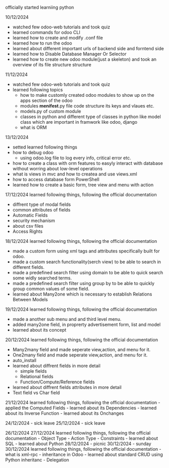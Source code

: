 officially started learniing python

10/12/2024
- watched few odoo-web tutorials and took quiz
- learned commands for odoo CLI 
- learned how to create and modify .conf file
- learned how to run the odoo
- learned about different important urls of backend side and forntend side 
- learned how to Disable Database Manager Or Selector
- learned how to create new odoo module(just a skeleton) and took an overview of its file structure structure

11/12/2024
- watched few odoo-web tutorials and took quiz
- learned following topics 
    - how to make customly created odoo modules to show up on the apps section of the odoo
    - modules __menifest__.py file code structure its keys and vlaues etc. 
    - models.py of custom module
    - classes in python and different type of classes in python like model class which are important in framwork like odoo, django 
    - what is ORM

13/12/2024
- setted 
learned following things
- how to debug odoo
    - using odoo.log file to log every info, critical error etc.
- how to create a class with orm features to easyly interact with database without worring about low-level operations
- what is views in mvc and how to createa and use views.xml 
- how to access database form PowerShell
- learned how to create a basic form, tree view and menu with action 

17/12/2024
learned following things, following the official documentation
-  diffrent type of modal fields
-  common attributes of fields 
- Automatic Fields
- security mechanism
- about csv files
- Access Rights

18/12/2024
learned following things, following the official documentation
-  made a custom form using xml tags and attributes specifically built for odoo. 
-  made a custom search functionality(serch view) to be able to search in different fields. 
-  made a predefined search filter using domain to be able to quick search some widly searched terms. 
-  made a predefined search filter using group by to be able to quickly group common values of some field. 
-  learned about Many2one which is necessary to establish Relations Between Models

19/12/2024
learned following things, following the official documentation
-  made a another sub menu and and third level menu. 
-  added many2one field, in proprerty advertisement form, list and model
-  learned about its concept

20/12/2024
learned following things, following the official documentation
- Many2many field and made seperate view,action, and menu for it.
- One2many field and made seperate view,action, and menu for it.
- auto_install
- learned about diffrent fields in more detail
    - simple fields
    - Relational fields
    - Function/Compute/Reference fields
- learned about diffrent fields attributes in more detail
- Text field vs Char field

21/12/2024
learned following things, following the official documentation
    - applied the Computed Fields
        - learned about its Dependencies
        - learned about its Inverse Function
    - learned about its Onchanges
    
24/12/2024 - sick leave
25/12/2024 - sick leave

26/12/2024
27/12/2024
learned following things, following the official documentation
    - Object Type
    - Action Type
    - Constraints
        - learned about SQL
        - learned about Python
28/12/2024 - picnic
30/12/2024 - sunday
30/12/2024
learned following things, following the official documentation
    - what is xml-rpc
    - inheritance in Odoo
    - learned about standard CRUD using Python inheritanc
    - Delegation